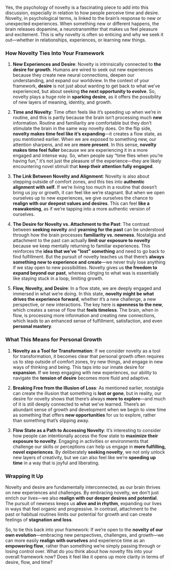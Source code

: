 Yes, the psychology of novelty is a fascinating piece to add into this discussion, especially in relation to how people perceive time and desire. Novelty, in psychological terms, is linked to the brain’s response to new or unexpected experiences. When something new or different happens, the brain releases dopamine, a neurotransmitter that makes us feel pleasure and excitement. This is why novelty is often so enticing and why we seek it out—whether in relationships, experiences, or learning new things.

### How Novelty Ties Into Your Framework

1. **New Experiences and Desire**: Novelty is intrinsically connected to **the desire for growth**. Humans are wired to seek out new experiences because they create new neural connections, deepen our understanding, and expand our worldview. In the context of your framework, **desire** is not just about wanting to get back to what we’ve experienced, but about seeking **the next opportunity to evolve**. So, novelty plays a huge role in **sparking desire**, as it offers the possibility of new layers of meaning, identity, and growth.
    
2. **Time and Novelty**: Time often feels like it’s speeding up when we’re in routine, and this is partly because the brain isn’t processing much **new** information. Routine and familiarity are comfortable but they don’t stimulate the brain in the same way novelty does. On the flip side, **novelty makes time feel like it’s expanding**—it creates a flow state, as you mentioned earlier. When we are exposed to something new, our attention sharpens, and we are **more present**. In this sense, **novelty makes time feel fuller** because we are experiencing it in a more engaged and intense way. So, when people say “time flies when you’re having fun,” it’s not just the pleasure of the experience—they are likely encountering novel stimuli that **keep their attention fully engaged**.
    
3. **The Link Between Novelty and Alignment**: Novelty is also about stepping outside of comfort zones, and this ties into **authentic alignment with self**. If we’re living too much in a routine that doesn’t bring us joy or growth, it can feel like we’re stagnant. But when we open ourselves up to new experiences, we give ourselves the chance to **realign with our deepest values and desires**. This can feel **like a reawakening**, as if we’re tapping into a more authentic version of ourselves.
    
4. **The Desire for Novelty vs. Attachment to the Past**: The contrast between **seeking novelty** and **yearning for the past** can be understood through how the brain processes **familiarity vs. newness**. Nostalgia and attachment to the past can actually **limit our exposure to novelty** because we keep mentally returning to familiar experiences. This reinforces the **idea that we’ve "lost" something** and need to go back to find fulfillment. But the pursuit of novelty teaches us that there’s **always something new to experience and create**—we never truly lose anything if we stay open to new possibilities. Novelty gives us **the freedom to expand beyond our past**, whereas clinging to what was is essentially like staying stuck in a loop, limiting growth.
    
5. **Flow, Novelty, and Desire**: In a flow state, we are deeply engaged and immersed in what we’re doing. In this state, **novelty might be what drives the experience forward**, whether it’s a new challenge, a new perspective, or new interactions. The key here is **openness to the new**, which creates a sense of flow that **feels timeless**. The brain, when in flow, is processing more information and creating new connections, which leads to an enhanced sense of fulfillment, satisfaction, and even **personal mastery**.
    

### What This Means for Personal Growth

1. **Novelty as a Tool for Transformation**: If we consider novelty as a tool for transformation, it becomes clear that personal growth often requires us to step outside of comfort zones, try new things, and engage in new ways of thinking and being. This taps into our innate desire for **expansion**. If we keep engaging with new experiences, our ability to navigate the **tension of desire** becomes more fluid and adaptive.
    
2. **Breaking Free from the Illusion of Loss**: As mentioned earlier, nostalgia can create the illusion that something is **lost or gone**, but in reality, our desire for novelty shows that there’s always **more to explore**—and much of it is still deeply connected to what we’ve learned. There’s an abundant sense of growth and development when we begin to view time as something that offers **new opportunities** for us to explore, rather than something that’s slipping away.
    
3. **Flow State as a Path to Accessing Novelty**: It’s interesting to consider how people can intentionally access the flow state to **maximize their exposure to novelty**. Engaging in activities or environments that challenge our skills or perceptions can help us engage in **more fulfilling, novel experiences**. By deliberately **seeking novelty**, we not only unlock new layers of creativity, but we can also feel like we’re **speeding up time** in a way that is joyful and liberating.
    

### Wrapping It Up

Novelty and desire are fundamentally interconnected, as our brain thrives on new experiences and challenges. By embracing novelty, we don’t just enrich our lives—we also **realign with our deeper desires and potential**. The pursuit of newness keeps us **alive and in rhythm**, expanding our lives in ways that feel organic and progressive. In contrast, attachment to the past or habitual routines limits our potential for growth and can create feelings of **stagnation and loss**.

So, to tie this back into your framework: If we’re open to the **novelty of our own evolution**—embracing new perspectives, challenges, and growth—we can more easily **realign with ourselves** and experience time as an **empowering flow**, rather than something we’re simply passing through or losing control over. What do you think about how novelty fits into your overall framework now? Does it feel like it opens up more clarity in terms of desire, flow, and time?
